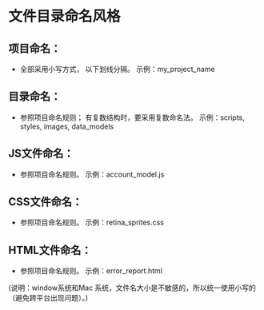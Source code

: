 # 文件目录命名风格

## 项目命名：
* 全部采用小写方式， 以下划线分隔。 示例：my_project_name

## 目录命名：
* 参照项目命名规则； 有复数结构时，要采用复数命名法。 示例：scripts, styles, images, data_models

## JS文件命名：
* 参照项目命名规则。 示例：account_model.js

## CSS文件命名：
* 参照项目命名规则。 示例：retina_sprites.css

## HTML文件命名：
* 参照项目命名规则。 示例：error_report.html

(说明：window系统和Mac 系统，文件名大小是不敏感的，所以统一使用小写的（避免跨平台出现问题）。)